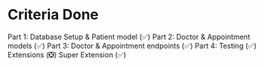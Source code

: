 ﻿# Criteria Done
Part 1: Database Setup & Patient model (✅)
Part 2: Doctor & Appointment models (✅)
Part 3: Doctor & Appointment endpoints (✅)
Part 4: Testing (✅)
Extensions (❎)
Super Extension (✅)